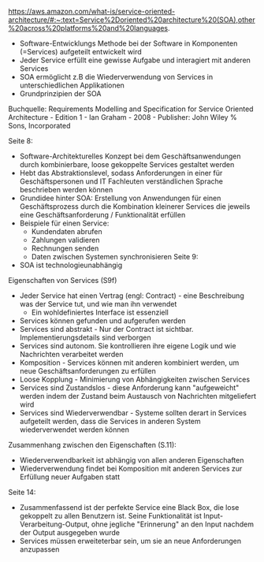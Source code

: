 https://aws.amazon.com/what-is/service-oriented-architecture/#:~:text=Service%2Doriented%20architecture%20(SOA),other%20across%20platforms%20and%20languages.
- Software-Entwicklungs Methode bei der Software in Komponenten (=Services) aufgeteilt entwickelt wird
- Jeder Service erfüllt eine gewisse Aufgabe und interagiert mit anderen Services
- SOA ermöglicht z.B die Wiederverwendung von Services in unterschiedlichen Applikationen
- Grundprinzipien der SOA


Buchquelle: Requirements Modelling and Specification for Service Oriented Architecture - Edition 1 - Ian Graham - 2008 - Publisher: John Wiley % Sons, Incorporated

Seite 8:
- Software-Architekturelles Konzept bei dem Geschäftsanwendungen durch kombinierbare, loose gekoppelte Services gestaltet werden
- Hebt das Abstraktionslevel, sodass Anforderungen in einer für Geschäftspersonen und IT Fachleuten verständlichen Sprache beschrieben werden können
- Grundidee hinter SOA: Erstellung von Anwendungen für einen Geschäftsprozess durch die Kombination kleinerer Services die jeweils eine Geschäftsanforderung / Funktionalität erfüllen
- Beispiele für einen Service:
	- Kundendaten abrufen
	- Zahlungen validieren
	- Rechnungen senden
	- Daten zwischen Systemen synchronisieren
Seite 9:
- SOA ist technologieunabhängig

Eigenschaften von Services (S9f)

- Jeder Service hat einen Vertrag (engl: Contract) - eine Beschreibung was der Service tut, und wie man ihn verwendet
	- Ein wohldefiniertes Interface ist essenziell
- Services können gefunden und aufgerufen werden
- Services sind abstrakt - Nur der Contract ist sichtbar. Implementierungsdetails sind verborgen
- Services sind autonom. Sie kontrollieren ihre eigene Logik und wie Nachrichten verarbeitet werden
- Komposition - Services können mit anderen kombiniert werden, um neue Geschäftsanforderungen zu erfüllen
- Loose Kopplung - Minimierung von Abhängigkeiten zwischen Services
- Services sind Zustandslos - diese Anforderung kann "aufgeweicht" werden indem der Zustand beim Austausch von Nachrichten mitgeliefert wird
- Services sind Wiederverwendbar - Systeme sollten derart in Services aufgeteilt werden, dass die Services in anderen System wiederverwendet werden können

Zusammenhang zwischen den Eigenschaften (S.11):
- Wiederverwendbarkeit ist abhängig von allen anderen Eigenschaften
- Wiederverwendung findet bei Komposition mit anderen Services zur Erfüllung neuer Aufgaben statt

Seite 14:
- Zusammenfassend ist der perfekte Service eine Black Box, die lose gekoppelt zu allen Benutzern ist. Seine Funktionalität ist Input-Verarbeitung-Output, ohne jegliche "Erinnerung" an den Input nachdem der Output ausgegeben wurde
- Services müssen erweiteterbar sein, um sie an neue Anforderungen anzupassen